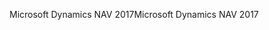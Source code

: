 <span data-ttu-id="bce71-101">Microsoft Dynamics NAV 2017</span><span class="sxs-lookup"><span data-stu-id="bce71-101">Microsoft Dynamics NAV 2017</span></span>